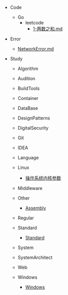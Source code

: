 * Code
  
  * Go
    * leetcode
      * [1-两数之和.md](code%2Fgo%2Fleetcode%2Feasy%2F1-%C1%BD%CA%FD%D6%AE%BA%CD.md)

* Error

  * [NetworkError.md](error%2FNetworkError.md)

* Study

  * Algorithm

  * Audition
 
  * BuildTools

  * Container

  * DataBase

  * DesignPatterns

  * DigitalSecurity

  * Git

  * IDEA

  * Language

  * Linux
  
    * [操作系统内核参数](/study/Linux/sysctl.md)

  * Middleware

  * Other

    * [Assembly](study/Other/Assembly.md)

  * Regular

  * Standard

    * [Standard](study/Standard/ANS1.md)

  * System

  * SystemArchitect
 
  * Web
  
  * Windows
    
    * [Windows](study/Windows/README.md)
